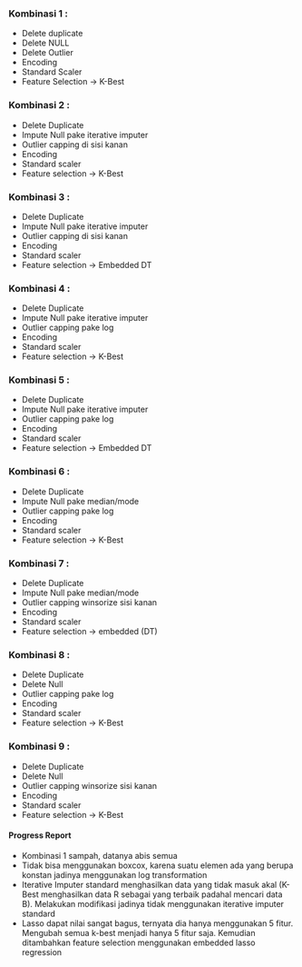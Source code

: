 ### Kombinasi 1 : 
* Delete duplicate
* Delete NULL
* Delete Outlier
* Encoding 
* Standard Scaler
* Feature Selection -> K-Best

### Kombinasi 2 :
* Delete Duplicate
* Impute Null pake iterative imputer
* Outlier capping di sisi kanan
* Encoding 
* Standard scaler
* Feature selection -> K-Best

### Kombinasi 3 :
* Delete Duplicate
* Impute Null pake iterative imputer
* Outlier capping di sisi kanan
* Encoding 
* Standard scaler
* Feature selection -> Embedded DT

### Kombinasi 4 :
* Delete Duplicate
* Impute Null pake iterative imputer
* Outlier capping pake log
* Encoding 
* Standard scaler
* Feature selection -> K-Best

### Kombinasi 5 :
* Delete Duplicate
* Impute Null pake iterative imputer
* Outlier capping pake log
* Encoding 
* Standard scaler
* Feature selection -> Embedded DT

### Kombinasi 6 :
* Delete Duplicate
* Impute Null pake median/mode
* Outlier capping pake log
* Encoding 
* Standard scaler
* Feature selection -> K-Best

### Kombinasi 7 :
* Delete Duplicate
* Impute Null pake median/mode
* Outlier capping winsorize sisi kanan
* Encoding 
* Standard scaler
* Feature selection -> embedded (DT)

### Kombinasi 8 :
* Delete Duplicate
* Delete Null
* Outlier capping pake log
* Encoding 
* Standard scaler
* Feature selection -> K-Best

### Kombinasi 9 :
* Delete Duplicate
* Delete Null
* Outlier capping winsorize sisi kanan
* Encoding 
* Standard scaler
* Feature selection -> K-Best

#### Progress Report
* Kombinasi 1 sampah, datanya abis semua
* Tidak bisa menggunakan boxcox, karena suatu elemen ada yang berupa konstan jadinya menggunakan log transformation
* Iterative Imputer standard menghasilkan data yang tidak masuk akal (K-Best menghasilkan data R sebagai yang terbaik padahal mencari data B). Melakukan modifikasi jadinya tidak menggunakan iterative imputer standard
* Lasso dapat nilai sangat bagus, ternyata dia hanya menggunakan 5 fitur. Mengubah semua k-best menjadi hanya 5 fitur saja. Kemudian ditambahkan feature selection menggunakan embedded lasso regression